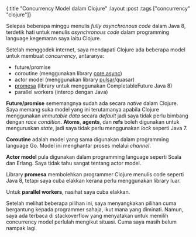 {:title "Concurrency Model dalam Clojure"
 :layout :post
 :tags  ["concurrency" "clojure"]}
 
 Selepas beberapa minggu menulis *fully asynchronous code* dalam Java 8, terdetik hati untuk menulis *asynchronous code* dalam programming language kegemaran saya iaitu Clojure.

Setelah menggodek internet, saya mendapati Clojure ada beberapa model untuk membuat *concurrency*, antaranya:

* future/promise
* coroutine (menggunakan library [core.async](https://github.com/clojure/core.async))
* actor model (menggunakan library [pulsar](https://github.com/puniverse/pulsar)/quasar)
* [promesa](https://github.com/funcool/promesa) (library untuk menggunakan CompletableFuture Java 8)
* parallel workers (interop dengan Java)

**Future/promise** sememangnya sudah ada secara *native* dalam Clojure. Saya memang suka model yang ini terutamanya apabila Clojure menggunakan *immutable data* secara *default* jadi saya tidak perlu bimbang dengan *race condition*. **Atoms**, **agents**, dan **refs** boleh digunakan untuk menguruskan *state*, jadi saya tidak perlu menggunakan *lock* seperti Java 7.

**Coroutine** adalah model yang sama digunakan dalam programming language Go. Model ini menghantar proses melalui *channel*.

**Actor model** pula digunakan dalam programming language seperti Scala dan Erlang. Saya tidak tahu sangat tentang actor model.

Library **promesa** membolehkan programmer Clojure menulis code seperti Java 8, tetapi saya cuba elakkan kerana perlu menggunakan library luar.

Untuk **parallel workers**, nasihat saya cuba elakkan.

Setelah melihat beberapa pilihan ini, saya menyangkakan pilihan cuma bergantung kepada programmer sahaja, ikut mana yang diminati. Namun, saya ada terbaca di stackoverflow yang menyatakan untuk memilih concurrency model perlulah mengikut situasi. Cuma saya masih belum nampak lagi.
